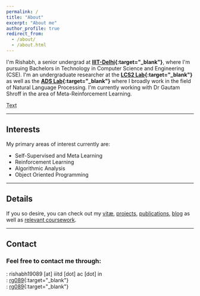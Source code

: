 ```yaml
---
permalink: /
title: "About"
excerpt: "About me"
author_profile: true
redirect_from: 
  - /about/
  - /about.html
---
```


I'm Rishabh, a senior undergrad at **[IIIT-Delhi](https://www.iiitd.ac.in){:target="_blank"}**, where I'm pursuing Bachelors in Technology in Computer Science and Engineering (CSE). I'm an undergraduate researcher at the **[LCS2 Lab](https://lcs2.iiitd.edu.in/){:target="_blank"}** as well as the **[ADS Lab](https://ads-ai.github.io/){:target="_blank"}** where I broadly work in the field of Natural Language Processing. I'm currently working with Dr Gautam Shroff in the area of Meta-Reinforcement Learning.

<abbr title="discription">Text</abbr>


---

## Interests
My primary areas of interest currently are:
- Self-Supervised and Meta Learning
- Reinforcement Learning
- Algorithmic Analysis
- Object Oriented Programming

<!-- *In the (hopefully near) future, along with my current interests, I also want to explore:*
* Geometric Deep Learning
* Knowledge Graphs (and their integration into LMs) -->

---
## Details

If you so desire, you can check out my [vitæ](/cv), [projects](/projects), [publications](/publications), [blog](/blog) as well as [relevant coursework](/courses).

---
## Contact

### Feel free to contact me through: <br>
<i class="fas fa-fw fa-envelope" aria-hidden="true"></i>: rishabh19089 [at] iiitd [dot] ac [dot] in<br>
<i class="fab fa-fw fa-linkedin" aria-hidden="true"></i>: [rg089](https://www.linkedin.com/in/rg089){:target="_blank"}<br>
<i class="fab fa-fw fa-github" aria-hidden="true"></i>: [rg089](https://www.github.com/rg089){:target="_blank"}<br>
